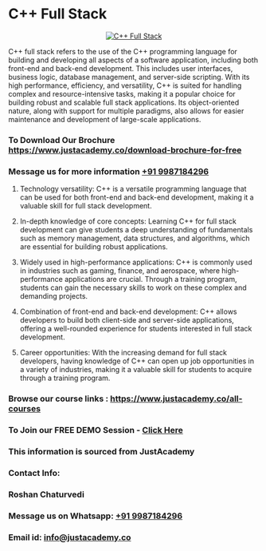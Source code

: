 # C++ Full Stack

<p align="center">
  <a href="https://justacademy.co/program-detail/full-stack-web-development">
    <img src="https://justacademy.co/storage2/program_images/1704700371.webp" alt="C++ Full Stack">
  </a>
</p>


C++ full stack refers to the use of the C++ programming language for building and developing all aspects of a software application, including both front-end and back-end development. This includes user interfaces, business logic, database management, and server-side scripting. With its high performance, efficiency, and versatility, C++ is suited for handling complex and resource-intensive tasks, making it a popular choice for building robust and scalable full stack applications. Its object-oriented nature, along with support for multiple paradigms, also allows for easier maintenance and development of large-scale applications. 
### To Download Our Brochure https://www.justacademy.co/download-brochure-for-free
### Message us for more information [+91 9987184296](https://api.whatsapp.com/send?phone=919987184296)
1) Technology versatility: C++ is a versatile programming language that can be used for both front-end and back-end development, making it a valuable skill for full stack development.

2) In-depth knowledge of core concepts: Learning C++ for full stack development can give students a deep understanding of fundamentals such as memory management, data structures, and algorithms, which are essential for building robust applications.

3) Widely used in high-performance applications: C++ is commonly used in industries such as gaming, finance, and aerospace, where high-performance applications are crucial. Through a training program, students can gain the necessary skills to work on these complex and demanding projects.

4) Combination of front-end and back-end development: C++ allows developers to build both client-side and server-side applications, offering a well-rounded experience for students interested in full stack development.

5) Career opportunities: With the increasing demand for full stack developers, having knowledge of C++ can open up job opportunities in a variety of industries, making it a valuable skill for students to acquire through a training program.

### Browse our course links : https://www.justacademy.co/all-courses 
### To Join our FREE DEMO Session - [Click Here](https://www.justacademy.co/register-for-course-demo)


### This information is sourced from JustAcademy
### Contact Info:
### Roshan Chaturvedi
### Message us on Whatsapp: [+91 9987184296](https://api.whatsapp.com/send?phone=919987184296)
### Email id: [info@justacademy.co](mailto:info@justacademy.co)
                    